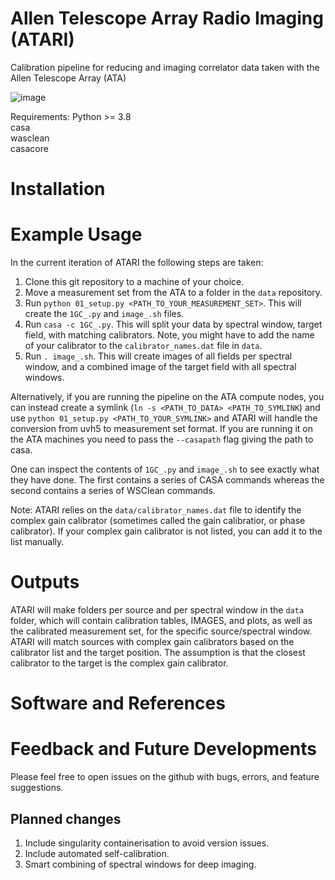 # Allen Telescope Array Radio Imaging (ATARI)
Calibration pipeline for reducing and imaging correlator data taken with the Allen Telescope Array (ATA)

![image](https://github.com/user-attachments/assets/739ec7e0-c5f0-4b7f-bb47-1c7aceb0775a)

Requirements:
Python >= 3.8\
casa\
wasclean\
casacore

# Installation

# Example Usage
In the current iteration of ATARI the following steps are taken:
1. Clone this git repository to a machine of your choice.
2. Move a measurement set from the ATA to a folder in the `data` repository.
3. Run `python 01_setup.py <PATH_TO_YOUR_MEASUREMENT_SET>`. This will create the `1GC_.py` and `image_.sh` files.
4. Run `casa -c 1GC_.py`. This will split your data by spectral window, target field, with matching calibrators. Note, you might have to add the name of your calibrator to the `calibrator_names.dat` file in `data`.
5. Run `. image_.sh`. This will create images of all fields per spectral window, and a combined image of the target field with all spectral windows.

Alternatively, if you are running the pipeline on the ATA compute nodes, you can instead create a symlink (`ln -s <PATH_TO_DATA> <PATH_TO_SYMLINK`) and use `python 01_setup.py <PATH_TO_YOUR_SYMLINK>` and ATARI will handle the conversion from uvh5 to measurement set format. If you are running it on the ATA machines you need to pass the `--casapath` flag giving the path to casa.

One can inspect the contents of `1GC_.py` and `image_.sh` to see exactly what they have done. The first contains a series of CASA commands whereas the second contains a series of WSClean commands.

Note: ATARI relies on the `data/calibrator_names.dat` file to identify the complex gain calibrator (sometimes called the gain calibratior, or phase calibrator). If your complex gain calibrator is not listed, you can add it to the list manually.

# Outputs
ATARI will make folders per source and per spectral window in the `data` folder, which will contain calibration tables, IMAGES, and plots, as well as the calibrated measurement set, for the specific source/spectral window. ATARI will match sources with complex gain calibrators based on the calibrator list and the target position. The assumption is that the closest calibrator to the target is the complex gain calibrator.

# Software and References

# Feedback and Future Developments
Please feel free to open issues on the github with bugs, errors, and feature suggestions.

## Planned changes

1. Include singularity containerisation to avoid version issues.
2. Include automated self-calibration.
3. Smart combining of spectral windows for deep imaging.